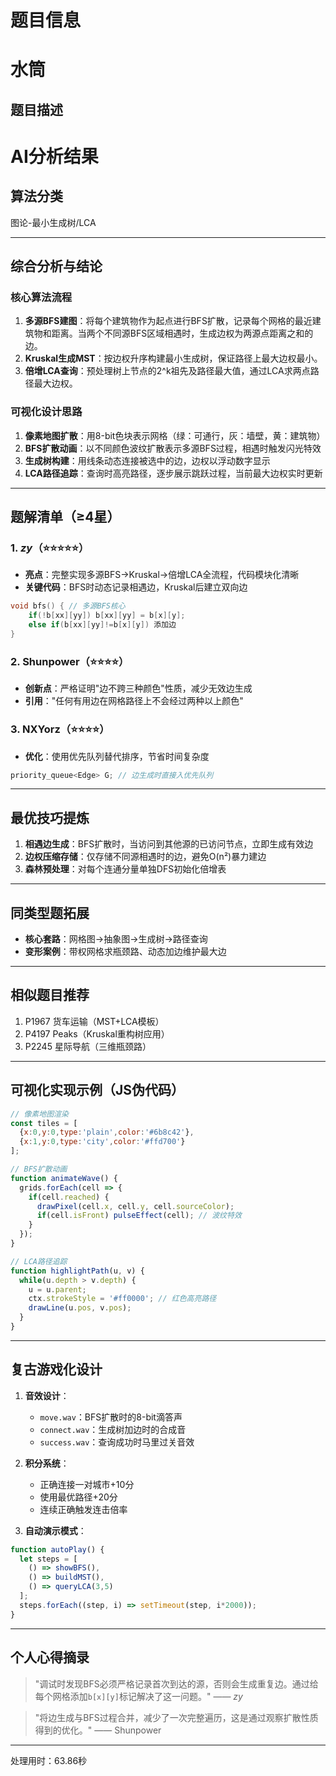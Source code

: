 # 题目信息

# 水筒

## 题目描述

[problemUrl]: https://atcoder.jp/contests/joisc2014/tasks/joisc2014_e

# AI分析结果



## 算法分类
图论-最小生成树/LCA

---

## 综合分析与结论
### 核心算法流程
1. **多源BFS建图**：将每个建筑物作为起点进行BFS扩散，记录每个网格的最近建筑物和距离。当两个不同源BFS区域相遇时，生成边权为两源点距离之和的边。
2. **Kruskal生成MST**：按边权升序构建最小生成树，保证路径上最大边权最小。
3. **倍增LCA查询**：预处理树上节点的2^k祖先及路径最大值，通过LCA求两点路径最大边权。

### 可视化设计思路
1. **像素地图扩散**：用8-bit色块表示网格（绿：可通行，灰：墙壁，黄：建筑物）
2. **BFS扩散动画**：以不同颜色波纹扩散表示多源BFS过程，相遇时触发闪光特效
3. **生成树构建**：用线条动态连接被选中的边，边权以浮动数字显示
4. **LCA路径追踪**：查询时高亮路径，逐步展示跳跃过程，当前最大边权实时更新

---

## 题解清单（≥4星）
### 1. _zy_（⭐⭐⭐⭐⭐）
- **亮点**：完整实现多源BFS→Kruskal→倍增LCA全流程，代码模块化清晰
- **关键代码**：BFS时动态记录相遇边，Kruskal后建立双向边
```cpp
void bfs() { // 多源BFS核心
    if(!b[xx][yy]) b[xx][yy] = b[x][y]; 
    else if(b[xx][yy]!=b[x][y]) 添加边
}
```

### 2. Shunpower（⭐⭐⭐⭐）
- **创新点**：严格证明"边不跨三种颜色"性质，减少无效边生成
- **引用**："任何有用边在网格路径上不会经过两种以上颜色"

### 3. NXYorz（⭐⭐⭐⭐）
- **优化**：使用优先队列替代排序，节省时间复杂度
```cpp
priority_queue<Edge> G; // 边生成时直接入优先队列
```

---

## 最优技巧提炼
1. **相遇边生成**：BFS扩散时，当访问到其他源的已访问节点，立即生成有效边
2. **边权压缩存储**：仅存储不同源相遇时的边，避免O(n²)暴力建边
3. **森林预处理**：对每个连通分量单独DFS初始化倍增表

---

## 同类型题拓展
- **核心套路**：网格图→抽象图→生成树→路径查询
- **变形案例**：带权网格求瓶颈路、动态加边维护最大边

---

## 相似题目推荐
1. P1967 货车运输（MST+LCA模板）
2. P4197 Peaks（Kruskal重构树应用）
3. P2245 星际导航（三维瓶颈路）

---

## 可视化实现示例（JS伪代码）
```javascript
// 像素地图渲染
const tiles = [
  {x:0,y:0,type:'plain',color:'#6b8c42'}, 
  {x:1,y:0,type:'city',color:'#ffd700'}
];

// BFS扩散动画
function animateWave() {
  grids.forEach(cell => {
    if(cell.reached) {
      drawPixel(cell.x, cell.y, cell.sourceColor);
      if(cell.isFront) pulseEffect(cell); // 波纹特效
    }
  });
}

// LCA路径追踪
function highlightPath(u, v) {
  while(u.depth > v.depth) {
    u = u.parent;
    ctx.strokeStyle = '#ff0000'; // 红色高亮路径
    drawLine(u.pos, v.pos);
  }
}
```

---

## 复古游戏化设计
1. **音效设计**：
   - `move.wav`：BFS扩散时的8-bit滴答声
   - `connect.wav`：生成树加边时的合成音
   - `success.wav`：查询成功时马里过关音效

2. **积分系统**：
   - 正确连接一对城市+10分
   - 使用最优路径+20分
   - 连续正确触发连击倍率

3. **自动演示模式**：
```javascript
function autoPlay() {
  let steps = [
    () => showBFS(), 
    () => buildMST(),
    () => queryLCA(3,5)
  ];
  steps.forEach((step, i) => setTimeout(step, i*2000));
}
```

---

## 个人心得摘录
> "调试时发现BFS必须严格记录首次到达的源，否则会生成重复边。通过给每个网格添加`b[x][y]`标记解决了这一问题。" —— _zy_

> "将边生成与BFS过程合并，减少了一次完整遍历，这是通过观察扩散性质得到的优化。" —— Shunpower

---
处理用时：63.86秒